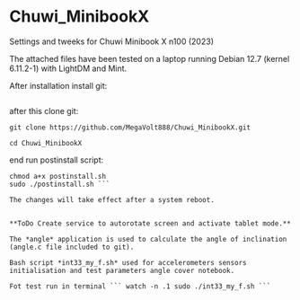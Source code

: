 # Chuwi_MinibookX
Settings and tweeks for Chuwi Minibook X n100 (2023)

The attached files have been tested on a laptop running Debian 12.7 (kernel 6.11.2-1) with LightDM and Mint.

After installation install git:  
``` sudo apt update & sudo apt install git 
```
after this clone git:
```
git clone https://github.com/MegaVolt888/Chuwi_MinibookX.git

cd Chuwi_MinibookX
```
end run postinstall script:
```
chmod a+x postinstall.sh
sudo ./postinstall.sh ```

The changes will take effect after a system reboot.


**ToDo Create service to autorotate screen and activate tablet mode.**

The *angle* application is used to calculate the angle of inclination (angle.c file included to git).

Bash script *int33_my_f.sh* used for accelerometers sensors initialisation and test parameters angle cover notebook.

Fot test run in terminal ``` watch -n .1 sudo ./int33_my_f.sh ```
